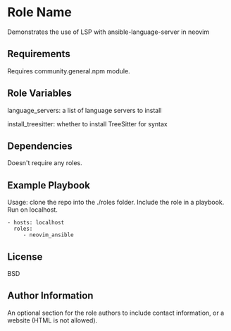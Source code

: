 Role Name
=========

Demonstrates the use of LSP with ansible-language-server in neovim

Requirements
------------
Requires community.general.npm module.

Role Variables
--------------

language_servers: a list of language servers to install

install_treesitter: whether to install TreeSitter for syntax

Dependencies
------------

Doesn't require any roles.

Example Playbook
----------------

Usage: clone the repo into the ./roles folder. Include the role in a playbook. Run on localhost.

    - hosts: localhost
      roles:
         - neovim_ansible

License
-------

BSD

Author Information
------------------

An optional section for the role authors to include contact information, or a website (HTML is not allowed).
